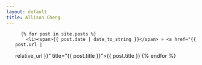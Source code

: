 ```yaml
---
layout: default
title: Allison Cheng
---
```


<ul class="posts">

	  {% for post in site.posts %}
	    <li><span>{{ post.date | date_to_string }}</span> » <a href="{{ post.url |
relative_url }}" title="{{ post.title }}">{{ post.title }}</a></li>
	  {% endfor %}
	</ul>
